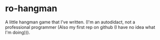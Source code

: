 ro-hangman
==========

A little hangman game that I've written. (I'm an autodidact, not a professional programmer (Also my first rep on github (I have no idea what I'm doing))).
